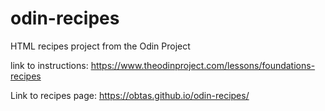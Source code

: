 # odin-recipes
HTML recipes project from the Odin Project

link to instructions: https://www.theodinproject.com/lessons/foundations-recipes

Link to recipes page: https://obtas.github.io/odin-recipes/